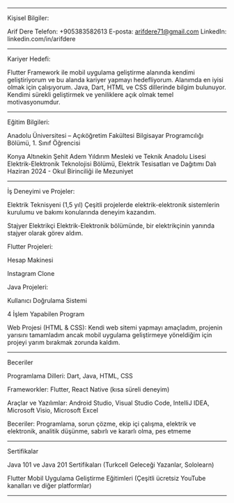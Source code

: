 

---
Kişisel Bilgiler:

Arif Dere
Telefon: +905383582613
E-posta: arifdere71@gmail.com
LinkedIn: linkedin.com/in/arifdere


---

Kariyer Hedefi:

Flutter Framework ile mobil uygulama geliştirme alanında kendimi geliştiriyorum ve bu alanda kariyer yapmayı hedefliyorum. Alanımda en iyisi olmak için çalışıyorum. Java, Dart, HTML ve CSS dillerinde bilgim bulunuyor. Kendimi sürekli geliştirmek ve yeniliklere açık olmak temel motivasyonumdur.


---

Eğitim Bilgileri:

Anadolu Üniversitesi – Açıköğretim Fakültesi
Bilgisayar Programcılığı Bölümü, 1. Sınıf Öğrencisi

Konya Altınekin Şehit Adem Yıldırım Mesleki ve Teknik Anadolu Lisesi
Elektrik-Elektronik Teknolojisi Bölümü, Elektrik Tesisatları ve Dağıtımı Dalı
Haziran 2024 - Okul Birinciliği ile Mezuniyet


---

İş Deneyimi ve Projeler:

Elektrik Teknisyeni (1,5 yıl)
Çeşitli projelerde elektrik-elektronik sistemlerin kurulumu ve bakımı konularında deneyim kazandım.

Stajyer Elektrikçi
Elektrik-Elektronik bölümünde, bir elektrikçinin yanında stajyer olarak görev aldım.

Flutter Projeleri:

Hesap Makinesi

Instagram Clone


Java Projeleri:

Kullanıcı Doğrulama Sistemi

4 İşlem Yapabilen Program


Web Projesi (HTML & CSS):
Kendi web sitemi yapmayı amaçladım, projenin yarısını tamamladım ancak mobil uygulama geliştirmeye yöneldiğim için projeyi yarım bırakmak zorunda kaldım.


---

Beceriler

Programlama Dilleri: Dart, Java, HTML, CSS

Frameworkler: Flutter, React Native (kısa süreli deneyim)

Araçlar ve Yazılımlar: Android Studio, Visual Studio Code, IntelliJ IDEA, Microsoft Visio, Microsoft Excel

Beceriler: Programlama, sorun çözme, ekip içi çalışma, elektrik ve elektronik, analitik düşünme, sabırlı ve kararlı olma, pes etmeme



---

Sertifikalar

Java 101 ve Java 201 Sertifikaları (Turkcell Geleceği Yazanlar, Sololearn)

Flutter Mobil Uygulama Geliştirme Eğitimleri (Çeşitli ücretsiz YouTube kanalları ve diğer platformlar)



---

